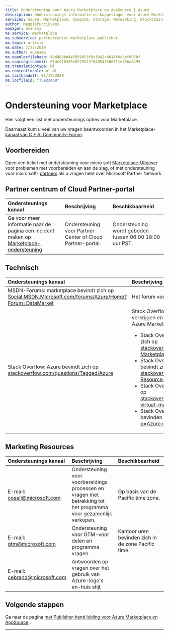 ```yaml
---
title: Ondersteuning voor Azure Marketplace en AppSource | Azure
description: Ondersteunings informatie en koppelingen voor Azure Marketplace en AppSource
services: Azure, Marketplace, Compute, Storage, Networking, Blockchain, Security
author: MaggiePucciEvans
manager: evansma
ms.service: marketplace
ms.subservice: partnercenter-marketplace-publisher
ms.topic: article
ms.date: 7/25/2019
ms.author: evansma
ms.openlocfilehash: 40d466bd4e5959453f8c3042c4b14f6c3ef605bf
ms.sourcegitcommit: 014e916305e0225512f040543366711e466a9495
ms.translationtype: MT
ms.contentlocale: nl-NL
ms.lasthandoff: 01/14/2020
ms.locfileid: "75933460"
---
```

# <a name="support-for-the-marketplace"></a>Ondersteuning voor Marketplace  
Hier volgt een lijst met ondersteunings opties voor Marketplace.  

Daarnaast kunt u veel van uw vragen beantwoorden in het Marketplace- [kanaal van C + AI Community-Forum](https://www.microsoftpartnercommunity.com/t5/Marketplace/bd-p/2222).  

## <a name="onboarding"></a>Voorbereiden

Open een ticket met ondersteuning voor micro soft [Marketplace-Uitgever](https://support.microsoft.com/getsupport?wf=0&tenant=classiccommercial&oaspworkflow=start_1.0.0.0&locale=en-us&supportregion=en-us&pesid=16230&forceorigin=esmc&ccsid=636595105151894820) voor problemen met voorbereiden en aan de slag, of met ondersteuning voor micro soft- [partners](https://partner.microsoft.com/support) als u vragen hebt over Microsoft Partner Network.

## <a name="partner-center-or-cloud-partner-portal"></a>Partner centrum of Cloud Partner-portal  

| Ondersteunings kanaal | Beschrijving | Beschikbaarheid |  
|:--- |:--- |:--- |  
| Ga voor meer informatie naar de pagina een incident maken op [Marketplace-ondersteuning](https://go.microsoft.com/fwlink/?linkid=844975)</li> </ul> | Ondersteuning voor Partner Center of Cloud Partner-portal. | Ondersteuning wordt geboden tussen 06.00 18:00 uur PST. |  

## <a name="technical"></a>Technisch  

| Ondersteunings kanaal | Beschrijving |  
|:--- |:--- |  
| MSDN-Forums: marketplace bevindt zich op [Social.MSDN.Microsoft.com/forums/Azure/Home?Forum=DataMarket](https://social.msdn.microsoft.com/Forums/azure/home?forum=DataMarket) | Het forum voor micro soft Developer Network. |  
| Stack Overflow: Azure bevindt zich op [stackoverflow.com/questions/Tagged/Azure](https://stackoverflow.com/questions/tagged/azure) | Stack Overflow omgeving om oplossingen te verkrijgen en vragen te stellen over alles wat met Azure Marketplace te maken heeft.<ul> <li>Stack Overflow: Azure Marketplace bevindt zich op [stackoverflow.com/questions/Tagged/Azure-Marketplace](https://stackoverflow.com/questions/tagged/azure-marketplace)</li> <li>Stack Overflow: Azure Resource Manager bevindt zich op [stackoverflow.com/questions/Tagged/Azure-Resource-Manager](https://stackoverflow.com/questions/tagged/azure-resource-manager)</li> <li>Stack Overflow: Virtual Machines op Azure op [stackoverflow.com/questions/Tagged/Azure-virtual-machine](https://stackoverflow.com/questions/tagged/azure-virtual-machine)</li> <li>Stack Overflow: containers op Azure bevinden zich op [stackoverflow.com/search?q=Azure+container](https://stackoverflow.com/search?q=azure+container)</li> </ul> |

## <a name="marketing-resources"></a>Marketing Resources  

| Ondersteunings kanaal | Beschrijving | Beschikbaarheid |  
|:--- |:--- |:--- |  
| E-mail: [cosell@microsoft.com](mailto:cosell@microsoft.com) | Ondersteuning voor voorbereidings processen en vragen met betrekking tot het programma voor gezamenlijk verkopen. | Op basis van de Pacific time zone. |  
| E-mail: [gtm@microsoft.com](mailto:gtm@microsoft.com) | Ondersteuning voor GTM-voor delen en programma vragen. | Kantoor uren bevinden zich in de zone Pacific time. |  
| E-mail: [cebrand@microsoft.com](mailto:cebrand@microsoft.com) | Antwoorden op vragen over het gebruik van Azure-logo's en-huis stijl. |  |  


## <a name="next-steps"></a>Volgende stappen
Ga naar de pagina [met Publisher-hand leiding voor Azure Marketplace en AppSource](./marketplace-publishers-guide.md) .  
 
---
